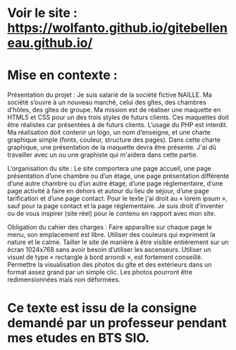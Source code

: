 # Voir le site : https://wolfanto.github.io/gitebelleneau.github.io/
# Mise en contexte :

Présentation du projet : Je suis salarié de la société fictive NAILLE. Ma société s’ouvre à un nouveau marché, celui des gîtes, des chambres d’hôtes, des gîtes de groupe. Ma mission est de réaliser une maquette en HTML5 et CSS pour un des trois styles de futurs clients. Ces maquettes doit être réalistes car présentées à de futurs clients. L’usage du PHP est interdit. Ma  réalisation  doit  contenir  un  logo,  un  nom  d’enseigne,  et  une  charte graphique  simple  (fonts,  couleur,  structure  des  pages).  Dans  cette  charte graphique, une présentation de la maquette devra être présente. J'ai dû travailler avec un ou une graphiste qui m'aidera dans cette partie.

L’organisation du site : Le site comportera une page accueil, une page présentation d’une chambre ou d’un étage, une page présentation différente d’une autre chambre ou d’un autre étage, d’une page réglementaire, d’une page activité à faire en dehors et autour du lieu de séjour, d’une page tarification et d’une page contact. Pour le texte j'ai droit au « lorem ipsum », sauf pour la page contact et la page réglementaire. Je suis droit d’inventer ou de vous inspirer (site réel) pour le contenu en rapport avec mon site. 

Obligation du cahier des charges : 
Faire apparaître sur chaque page le menu, son emplacement est libre.
Utiliser des couleurs qui expriment la nature et le calme. 
Tailler le site de manière à être visible entièrement sur un écran 1024x768 sans avoir besoin d’utiliser les ascenseurs. 
Utiliser un visuel de type « rectangle à bord arrondi », est fortement conseillé. 
Permettre la visualisation des photos du gîte et des extérieurs dans un format assez grand par un simple clic. 
Les photos pourront être redimensionnées mais non déformées. 

# Ce texte est issu de la consigne demandé par un professeur pendant mes etudes en BTS SIO.
